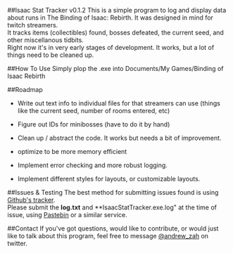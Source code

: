 ##Isaac Stat Tracker v0.1.2
This is a simple program to log and display data about runs in The Binding of Isaac: Rebirth. It was designed in mind for twitch streamers.  
It tracks items (collectibles) found, bosses defeated, the current seed, and other miscellanous tidbits.  
Right now it's in very early stages of development. It works, but a lot of things need to be cleaned up.

##How To Use
Simply plop the .exe into Documents/My Games/Binding of Isaac Rebirth

##Roadmap
- Write out text info to individual files for that streamers can use (things like the current seed, number of rooms entered, etc)
- Figure out IDs for minibosses (have to do it by hand)
- Clean up / abstract the code. It works but needs a bit of improvement.
- optimize to be more memory efficient
- Implement error checking and more robust logging.

- Implement different styles for layouts, or customizable layouts.

##Issues & Testing
The best method for submitting issues found is using [Github's tracker](https://github.com/azah/IsaacStatsTracker/issues).  
Please submit the **log.txt** and **IsaacStatTracker.exe.log" at the time of issue, using [Pastebin](http://pastebin.com/) or a similar service.

##Contact
If you've got questions, would like to contribute, or would just like to talk about this program, feel free to message [@andrew_zah](https://twitter.com/) on twitter.